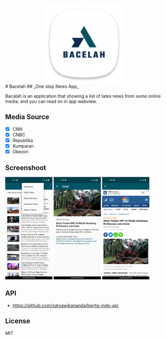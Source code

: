 <div align="center">
<img src="/assets/launcher-icon/android/res/mipmap-xxxhdpi/ic_launcher.png?raw=true" width=50%>
</div>
# Bacelah
## _One stop News App_

Bacalah is an application that showing a list of lates news from some online media. and you can read on in app webview.

## Media Source

- [x] CNN
- [x] CNBC
- [x] Republika
- [x] Kumparan
- [x] Okezon

## Screenshoot
<img src="/assets/screenshoot/home_page.png?raw=true" width=30%>
<img src="/assets/screenshoot/detail_page.png?raw=true" width=30%>
<img src="/assets/screenshoot/webview_page.png?raw=true" width=30%>
 
## API
- https://github.com/satyawikananda/berita-indo-api

## License

MIT